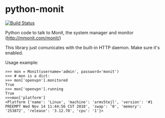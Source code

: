# python-monit

[![Build Status](https://travis-ci.com/claudyus/python-monit.svg?branch=master)](https://travis-ci.com/claudyus/python-monit)

Python code to talk to Monit, the system manager and monitor (http://mmonit.com/monit/)

This library just comunicates with the built-in HTTP daemon. Make sure it's enabled.

Usage example:
```
>>> mon = Monit(username='admin', password='monit')
>>> # mon is a dict:
>>> mon['openvpn'].monitored
True
>>> mon['openvpn'].running
True
>>>mon['platform']
<Platform {'name': 'Linux', 'machine': 'armv5tejl', 'version': '#1 PREEMPT Wed Nov 14 11:44:56 CST 2018', 'swap': '0', 'memory': '253872', 'release': '3.12.70', 'cpu': '1'}>
```
